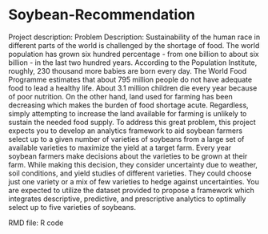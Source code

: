 # Soybean-Recommendation
Project description: Problem Description: Sustainability of the human race in different parts of the world is
challenged by the shortage of food. The world population has grown six hundred
percentage - from one billion to about six billion - in the last two hundred years. According
to the Population Institute, roughly, 230 thousand more babies are born every day. The
World Food Programme estimates that about 795 million people do not have adequate
food to lead a healthy life. About 3.1 million children die every year because of poor
nutrition. On the other hand, land used for farming has been decreasing which makes the
burden of food shortage acute. Regardless, simply attempting to increase the land
available for farming is unlikely to sustain the needed food supply. To address this great
problem, this project expects you to develop an analytics framework to aid soybean
farmers select up to a given number of varieties of soybeans from a large set of available
varieties to maximize the yield at a target farm.
Every year soybean farmers make decisions about the varieties to be grown at their farm.
While making this decision, they consider uncertainty due to weather, soil conditions, and
yield studies of different varieties. They could choose just one variety or a mix of few
varieties to hedge against uncertainties. You are expected to utilize the dataset provided
to propose a framework which integrates descriptive, predictive, and prescriptive analytics
to optimally select up to five varieties of soybeans.


RMD file: R code
